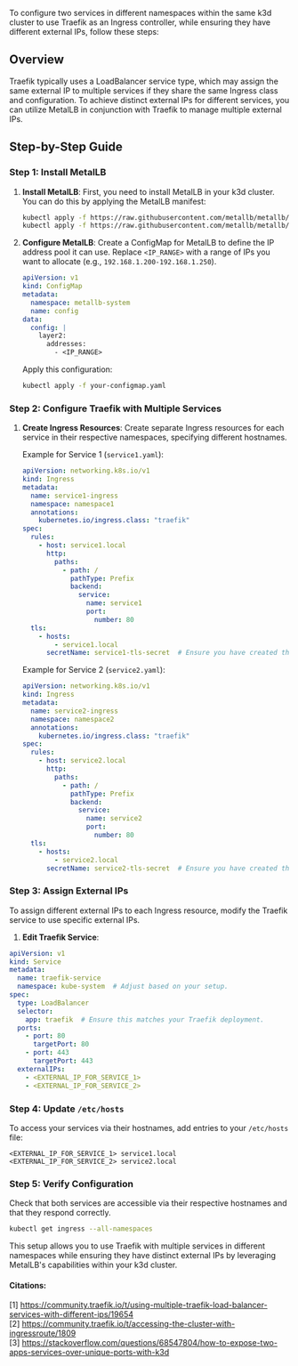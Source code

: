 To configure two services in different namespaces within the same k3d cluster to use Traefik as an Ingress controller, while ensuring they have different external IPs, follow these steps:

## Overview

Traefik typically uses a LoadBalancer service type, which may assign the same external IP to multiple services if they share the same Ingress class and configuration. To achieve distinct external IPs for different services, you can utilize MetalLB in conjunction with Traefik to manage multiple external IPs.

## Step-by-Step Guide

### Step 1: Install MetalLB

1. **Install MetalLB**:
   First, you need to install MetalLB in your k3d cluster. You can do this by applying the MetalLB manifest:

   ```bash
   kubectl apply -f https://raw.githubusercontent.com/metallb/metallb/v0.13.7/manifests/namespace.yaml
   kubectl apply -f https://raw.githubusercontent.com/metallb/metallb/v0.13.7/manifests/metallb.yaml
   ```

2. **Configure MetalLB**:
   Create a ConfigMap for MetalLB to define the IP address pool it can use. Replace `<IP_RANGE>` with a range of IPs you want to allocate (e.g., `192.168.1.200-192.168.1.250`).

   ```yaml
   apiVersion: v1
   kind: ConfigMap
   metadata:
     namespace: metallb-system
     name: config
   data:
     config: |
       layer2:
         addresses:
           - <IP_RANGE>
   ```

   Apply this configuration:
   ```bash
   kubectl apply -f your-configmap.yaml
   ```

### Step 2: Configure Traefik with Multiple Services

1. **Create Ingress Resources**:
   Create separate Ingress resources for each service in their respective namespaces, specifying different hostnames.

   Example for Service 1 (`service1.yaml`):
   ```yaml
   apiVersion: networking.k8s.io/v1
   kind: Ingress
   metadata:
     name: service1-ingress
     namespace: namespace1
     annotations:
       kubernetes.io/ingress.class: "traefik"
   spec:
     rules:
       - host: service1.local
         http:
           paths:
             - path: /
               pathType: Prefix
               backend:
                 service:
                   name: service1
                   port:
                     number: 80
     tls:
       - hosts:
           - service1.local
         secretName: service1-tls-secret  # Ensure you have created this TLS secret if needed.
   ```

   Example for Service 2 (`service2.yaml`):
   ```yaml
   apiVersion: networking.k8s.io/v1
   kind: Ingress
   metadata:
     name: service2-ingress
     namespace: namespace2
     annotations:
       kubernetes.io/ingress.class: "traefik"
   spec:
     rules:
       - host: service2.local
         http:
           paths:
             - path: /
               pathType: Prefix
               backend:
                 service:
                   name: service2
                   port:
                     number: 80
     tls:
       - hosts:
           - service2.local
         secretName: service2-tls-secret  # Ensure you have created this TLS secret if needed.
   ```

### Step 3: Assign External IPs

To assign different external IPs to each Ingress resource, modify the Traefik service to use specific external IPs.

1. **Edit Traefik Service**:

```yaml
apiVersion: v1
kind: Service
metadata:
  name: traefik-service
  namespace: kube-system  # Adjust based on your setup.
spec:
  type: LoadBalancer
  selector:
    app: traefik  # Ensure this matches your Traefik deployment.
  ports:
    - port: 80
      targetPort: 80
    - port: 443
      targetPort: 443
  externalIPs:
    - <EXTERNAL_IP_FOR_SERVICE_1>
    - <EXTERNAL_IP_FOR_SERVICE_2>
```

### Step 4: Update `/etc/hosts`

To access your services via their hostnames, add entries to your `/etc/hosts` file:

```
<EXTERNAL_IP_FOR_SERVICE_1> service1.local
<EXTERNAL_IP_FOR_SERVICE_2> service2.local
```

### Step 5: Verify Configuration

Check that both services are accessible via their respective hostnames and that they respond correctly.

```bash
kubectl get ingress --all-namespaces
```

This setup allows you to use Traefik with multiple services in different namespaces while ensuring they have distinct external IPs by leveraging MetalLB's capabilities within your k3d cluster.

#### Citations:  
[1] https://community.traefik.io/t/using-multiple-traefik-load-balancer-services-with-different-ips/19654  
[2] https://community.traefik.io/t/accessing-the-cluster-with-ingressroute/1809  
[3] https://stackoverflow.com/questions/68547804/how-to-expose-two-apps-services-over-unique-ports-with-k3d  